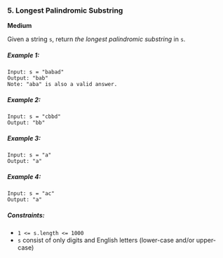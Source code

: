 ### 5. Longest Palindromic Substring
**Medium**

Given a string `s`, return *the longest palindromic substring* in `s`.

##### Example 1:
```
Input: s = "babad"
Output: "bab"
Note: "aba" is also a valid answer.
```

##### Example 2:
```
Input: s = "cbbd"
Output: "bb"
```

##### Example 3:
```
Input: s = "a"
Output: "a"
```

##### Example 4:
```
Input: s = "ac"
Output: "a"
```

##### Constraints:
* `1 <= s.length <= 1000`
* `s` consist of only digits and English letters (lower-case and/or upper-case)
